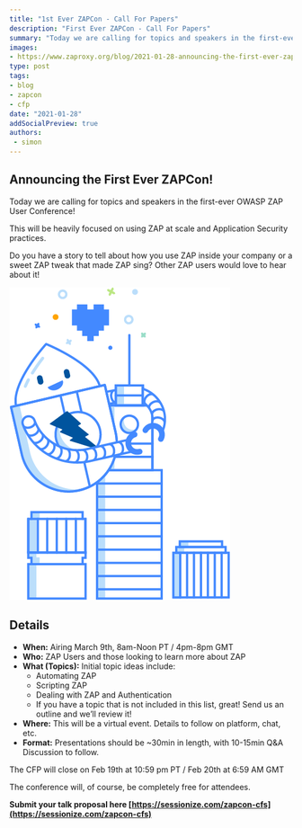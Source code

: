 ```yaml
---
title: "1st Ever ZAPCon - Call For Papers"
description: "First Ever ZAPCon - Call For Papers"
summary: "Today we are calling for topics and speakers in the first-ever OWASP ZAP User Conference!"
images:
- https://www.zaproxy.org/blog/2021-01-28-announcing-the-first-ever-zapcon/images/zapcon-social.png
type: post
tags:
- blog
- zapcon
- cfp
date: "2021-01-28"
addSocialPreview: true
authors:
 - simon
---
```


## Announcing the First Ever ZAPCon!

Today we are calling for topics and speakers in the first-ever OWASP ZAP User Conference!

This will be heavily focused on using ZAP at scale and Application Security practices. 

Do you have a story to tell about how you use ZAP inside your company or a sweet ZAP tweak that made ZAP sing? Other ZAP users would love to hear about it!

![](./images/zapcon.png)

## Details

  * **When:** Airing March 9th, 8am-Noon PT / 4pm-8pm GMT 
  * **Who:** ZAP Users and those looking to learn more about ZAP
  * **What (Topics):** Initial topic ideas include: 
    * Automating ZAP
    * Scripting ZAP
    * Dealing with ZAP and Authentication
    * If you have a topic that is not included in this list, great! Send us an outline and we’ll review it!
  * **Where:** This will be a virtual event. Details to follow on platform, chat, etc.
  * **Format:** Presentations should be ~30min in length, with 10-15min Q&A Discussion to follow.
 
The CFP will close on Feb 19th at 10:59 pm PT / Feb 20th at 6:59 AM GMT
  
The conference will, of course, be completely free for attendees.

**Submit your talk proposal here [https://sessionize.com/zapcon-cfs](https://sessionize.com/zapcon-cfs)**

